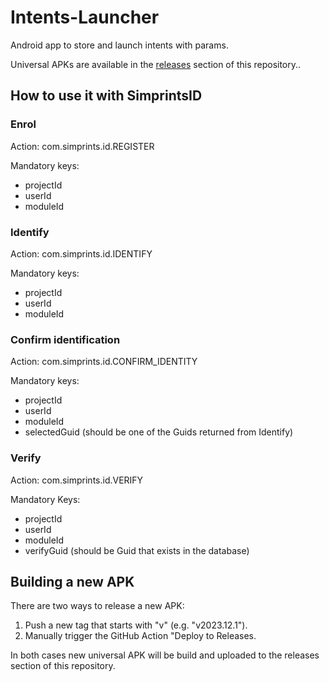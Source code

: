 # Intents-Launcher

Android app to store and launch intents with params.

Universal APKs are available in the [releases](https://github.com/Simprints/SID-Intent-Launcher/releases) section of this repository..

## How to use it with SimprintsID

### Enrol
Action: com.simprints.id.REGISTER

Mandatory keys:
- projectId
- userId
- moduleId

### Identify
Action: com.simprints.id.IDENTIFY

Mandatory keys:
- projectId
- userId
- moduleId

### Confirm identification
Action: com.simprints.id.CONFIRM_IDENTITY

Mandatory keys:
- projectId
- userId
- moduleId
- selectedGuid (should be one of the Guids returned from Identify)

### Verify
Action: com.simprints.id.VERIFY

Mandatory Keys:
- projectId
- userId
- moduleId
- verifyGuid (should be Guid that exists in the database)

## Building a new APK

There are two ways to release a new APK:

1. Push a new tag that starts with "v" (e.g. "v2023.12.1").
2. Manually trigger the GitHub Action "Deploy to Releases.

In both cases new universal APK will be build and uploaded to the releases section of this repository.
